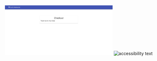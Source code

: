 <p align="center">
  <img src="/Screenshot.png" width="350" title="hover text">
  <img src="your_relative_path_here_number_2_large_name" width="350" alt="accessibility text">
</p>
